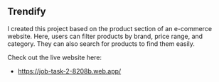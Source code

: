 ## Trendify

I created this project based on the product section of an e-commerce website. Here, users can filter products by brand, price range, and category. They can also search for products to find them easily.

Check out the live website here: 
- https://job-task-2-8208b.web.app/